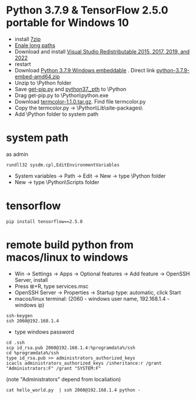 # Python 3.7.9 & TensorFlow 2.5.0 portable for Windows 10
- install [7zip](https://github.com/rezonn/python-setup)
- [Enale long paths](enable_long_path.reg)
- Download and install [Visual Studio Redistributable 2015, 2017, 2019, and 2022](https://docs.microsoft.com/ru-RU/cpp/windows/latest-supported-vc-redist?view=msvc-160#visual-studio-2015-2017-2019-and-2022)
- restart
- Download [Python 3.7.9 Windows embeddable](https://www.python.org/downloads/windows/) .
Direct link [python-3.7.9-embed-amd64.zip](https://www.python.org/ftp/python/3.7.9/python-3.7.9-embed-amd64.zip)
- Unzip to \Python folder
- Save [get-pip.py](get-pip.py) and [python37._pth](python37._pth) to \Python
- Drag get-pip.py to \Python\python.exe
- Download [termcolor-1.1.0.tar.gz](https://files.pythonhosted.org/packages/8a/48/a76be51647d0eb9f10e2a4511bf3ffb8cc1e6b14e9e4fab46173aa79f981/termcolor-1.1.0.tar.gz). Find file termcolor.py
- Copy the termcolor.py -> \Python\Lib\site-packages\
- Add \Python folder to system path
# system path
as admin
```
rundll32 sysdm.cpl,EditEnvironmentVariables
```
- System variables -> Path -> Edit -> New -> type \Python folder
- New -> type \Python\Scripts folder
# tensorflow
```
pip install tensorflow==2.5.0
```
# remote build python from macos/linux to windows
- Win -> Settings -> Apps -> Optional features -> Add feature -> OpenSSH Server, install
- Press ⊞+R, type services.msc
- OpenSSH Server -> Properties -> Startup type: automatic, click Start
- macos/linux terminal: (2060 - windows user name, 192.168.1.4 - windows ip)
```
ssh-keygen
ssh 2060@192.168.1.4
```
- type windows password
```
cd .ssh
scp id_rsa.pub 2060@192.168.1.4:%programdata%/ssh
cd %programdata%/ssh
type id_rsa.pub >> administrators_authorized_keys
icacls administrators_authorized_keys /inheritance:r /grant "Administrators:F" /grant "SYSTEM:F"
```
(note "Administrators" depend from localiation)
```
cat hello_world.py  | ssh 2060@192.168.1.4 python -
```
